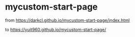 # mycustom-start-page

from https://darkcl.github.io/mycustom-start-page/index.html

to https://yuit960.github.io/mycustom-start-page/
